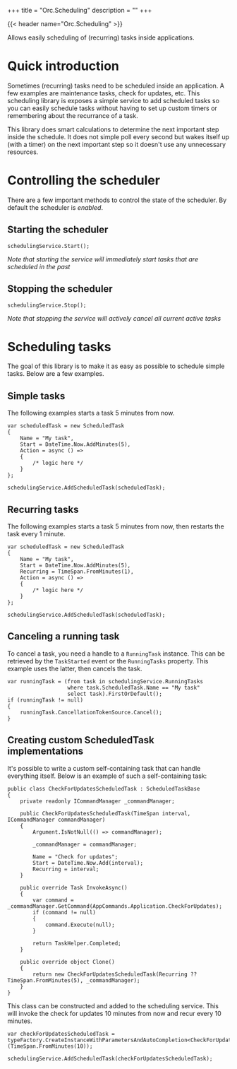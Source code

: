 +++
title = "Orc.Scheduling" 
description = ""
+++

{{< header name="Orc.Scheduling" >}}

Allows easily scheduling of (recurring) tasks inside applications.

# Quick introduction

Sometimes (recurring) tasks need to be scheduled inside an application. A few examples are maintenance tasks, check for updates, etc. This scheduling library is exposes a simple service to add scheduled tasks so you can easily schedule tasks without having to set up custom timers or remembering about the recurrance of a task.

This library does smart calculations to determine the next important step inside the schedule. It does not simple poll every second but wakes itself up (with a timer) on the next important step so it doesn't use any unnecessary resources.

# Controlling the scheduler

There are a few important methods to control the state of the scheduler. By default the scheduler is *enabled*.

## Starting the scheduler

```
schedulingService.Start();
```

*Note that starting the service will immediately start tasks that are scheduled in the past*

## Stopping the scheduler

```
schedulingService.Stop();
```

*Note that stopping the service will actively cancel all current active tasks*

# Scheduling tasks

The goal of this library is to make it as easy as possible to schedule simple tasks. Below are a few examples.

## Simple tasks

The following examples starts a task 5 minutes from now.

```
var scheduledTask = new ScheduledTask
{
	Name = "My task",
	Start = DateTime.Now.AddMinutes(5),
	Action = async () =>
	{
		/* logic here */
	}
};

schedulingService.AddScheduledTask(scheduledTask);
```

## Recurring tasks

The following examples starts a task 5 minutes from now, then restarts the task every 1 minute.

```
var scheduledTask = new ScheduledTask
{
	Name = "My task",
	Start = DateTime.Now.AddMinutes(5),
	Recurring = TimeSpan.FromMinutes(1),
	Action = async () =>
	{
		/* logic here */
	}
};

schedulingService.AddScheduledTask(scheduledTask);
```

## Canceling a running task

To cancel a task, you need a handle to a `RunningTask` instance. This can be retrieved by the `TaskStarted` event or the `RunningTasks` property. This example uses the latter, then cancels the task.

```
var runningTask = (from task in schedulingService.RunningTasks
				   where task.ScheduledTask.Name == "My task"
				   select task).FirstOrDefault();
if (runningTask != null)
{
	runningTask.CancellationTokenSource.Cancel();
}
```

## Creating custom ScheduledTask implementations

It's possible to write a custom self-containing task that can handle everything itself. Below is an example of such a self-containing task:

```
public class CheckForUpdatesScheduledTask : ScheduledTaskBase
{
	private readonly ICommandManager _commandManager;

	public CheckForUpdatesScheduledTask(TimeSpan interval, ICommandManager commandManager)
	{
		Argument.IsNotNull(() => commandManager);

		_commandManager = commandManager;

		Name = "Check for updates";
		Start = DateTime.Now.Add(interval);
		Recurring = interval;
	}

	public override Task InvokeAsync()
	{
		var command = _commandManager.GetCommand(AppCommands.Application.CheckForUpdates);
		if (command != null)
		{
			command.Execute(null);
		}

		return TaskHelper.Completed;
	}

	public override object Clone()
	{
		return new CheckForUpdatesScheduledTask(Recurring ?? TimeSpan.FromMinutes(5), _commandManager);
	}
}
```

This class can be constructed and added to the scheduling service. This will invoke the check for updates 10 minutes from now and recur every 10 minutes.

```
var checkForUpdatesScheduledTask = typeFactory.CreateInstanceWithParametersAndAutoCompletion<CheckForUpdatesScheduledTask>(TimeSpan.FromMinutes(10));

schedulingService.AddScheduledTask(checkForUpdatesScheduledTask);
```